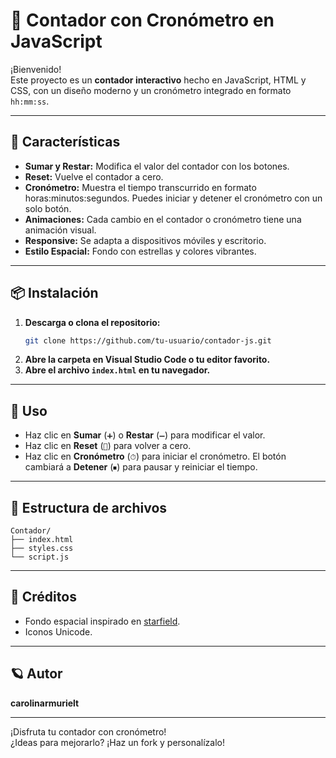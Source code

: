 # 🧮 Contador con Cronómetro en JavaScript

¡Bienvenido!  
Este proyecto es un **contador interactivo** hecho en JavaScript, HTML y CSS, con un diseño moderno y un cronómetro integrado en formato `hh:mm:ss`.

---

## 🚀 Características

- **Sumar y Restar:** Modifica el valor del contador con los botones.
- **Reset:** Vuelve el contador a cero.
- **Cronómetro:** Muestra el tiempo transcurrido en formato horas:minutos:segundos. Puedes iniciar y detener el cronómetro con un solo botón.
- **Animaciones:** Cada cambio en el contador o cronómetro tiene una animación visual.
- **Responsive:** Se adapta a dispositivos móviles y escritorio.
- **Estilo Espacial:** Fondo con estrellas y colores vibrantes.

---


## 📦 Instalación

1. **Descarga o clona el repositorio:**
   ```bash
   git clone https://github.com/tu-usuario/contador-js.git
   ```
2. **Abre la carpeta en Visual Studio Code o tu editor favorito.**
3. **Abre el archivo `index.html` en tu navegador.**

---

## 📝 Uso

- Haz clic en **Sumar** (`➕`) o **Restar** (`➖`) para modificar el valor.
- Haz clic en **Reset** (`🔄`) para volver a cero.
- Haz clic en **Cronómetro** (`⏱`) para iniciar el cronómetro. El botón cambiará a **Detener** (`⏹`) para pausar y reiniciar el tiempo.

---

## 📁 Estructura de archivos

```
Contador/
├── index.html
├── styles.css
└── script.js
```

---

## 🎨 Créditos

- Fondo espacial inspirado en [starfield](https://github.com/Julian-Nash/starfield).
- Iconos Unicode.

---

## 🪐 Autor

**carolinarmurielt**

---

¡Disfruta tu contador con cronómetro!  
¿Ideas para mejorarlo? ¡Haz un fork y personalízalo!
